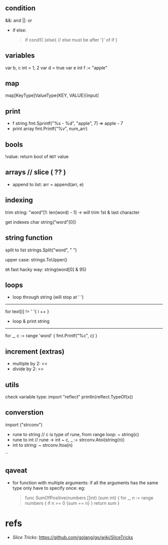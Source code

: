 ## condition
&&: and
||: or

- if else:
    > if cond1{
    > }else{ // else must be after '}' of if
    > }



## variables
var b, c int = 1, 2
var d = true
var e int 
f := "apple"


## map
map[KeyType]ValueType{KEY, VALUE}[input]

## print
- f string
  fmt.Sprintf("%s -  %d", "apple", 7) => apple - 7
- print array
  fmt.Printf("%v", num_arr)

## bools
!value: return bool of `NOT` value

## arrays // slice ( ?? )
- append to list:
  arr = append(arr, e)

## indexing
trim string:
  "word"[1: len(word) - 1] -> will trim 1st & last character

get indexes char
  string("word"[0])

## string function
split to list
  strings.Split("word", " ")

upper case:
  strings.ToUpper()

`OR` fast hacky way:
  string(word[0] & 95)

## loops
- loop through string (will stop at ' ')
------------------------------
  for text[i] != ' '{
    i ++
  }

- loop & print string
------------------------------
for _, c := range 'word' {
  fmt.Printf("%c", c)
}

## increment (extras)
- multiple by 2: <<
- divide   by 2: >>


## utils
check variable type:
  import "reflect"
  println(reflect.TypeOf(x))


## converstion
import ("strconv")
- rune to string  // c is type of rune, from range loop: 
    ~ string(c)
- rune to int     // rune -> int
    ~ c, _ := strconv.Atoi(string(n))
- int to string:
    ~ strconv.Itoa(n)





``
## qaveat
- for function with multiple arguments:
  if all the arguments has the same type
  only have to specify once:
  eg:
  >  func SumOfPositive(numbers []int) (sum int) {
  >    for _, n := range numbers {
  >      if n >= 0 {sum += n}
  >    }
  >    return sum
  >  }




# refs
- *Slice Tricks*: https://github.com/golang/go/wiki/SliceTricks
